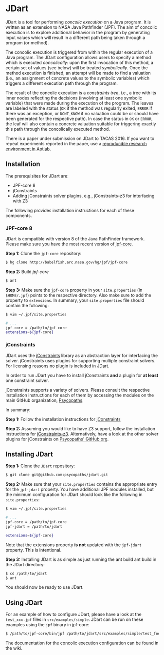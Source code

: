 # JDart #
JDart is a tool for performing *concolic execution* on a Java program. It is written as an extension to NASA Java Pathfinder (JPF).  The aim
of concolic execution is to explore additional behavior in the program by generating
input values which will result in a different path being taken through a program
(or method).

The concolic execution is triggered from within the regular execution of a Java
program. The JDart configuration allows users to specify a method which is executed
*concolically*: upon the first invocation of this method, a certain set of 
values (see below) will be treated *symbolically*. Once the method execution is finished,
an attempt will be made to find a valuation (i.e., an assignment of concrete values to
the symbolic variables) which triggers a different execution path through the program.

The result of the concolic execution is a *constraints tree*, i.e., a tree with its inner
nodes reflecting the decisions (involving at least one symbolic variable) that were made
during the execution of the program. The leaves are labeled with the status (`OK` if the
method was regularly exited, `ERROR` if there was an exception, or `DONT_KNOW` if no
valuation could be or should have been generated for the respective path). In case
the status in `OK` or `ERROR`, the leaf will also contain a concrete valuation suitable
for triggering exactly this path through the concolically executed method.

There is a paper under submission on JDart to TACAS 2016. If you want to
repeat experiments reported in the paper, use a
[reproducible research environment in Aptlab][4].

## Installation ##
The prerequisites for JDart are:
* JPF-core 8
* jConstraints
* Adding jConstraints solver plugins, e.g., jConstraints-z3 for interfacing with Z3

The following provides installation instructions for each of these components.

### JPF-core 8 ##
JDart is compatible with version 8 of the Java PathFinder framework. Please make sure
you have the most recent version of [jpf-core][0].

**Step 1:** Clone the `jpf-core` repository:
```bash
$ hg clone http://babelfish.arc.nasa.gov/hg/jpf/jpf-core
```

**Step 2:** Build *jpf-core*
```bash
$ ant
```

**Step 3:** Make sure the `jpf-core` property in your `site.properties` (in `$HOME/.jpf`) points to the
   respective directory. Also make sure to add the property to `extensions`. In summary, your `site.properties` file should contain the following:
```bash
$ vim ~/.jpf/site.properties

# ...
jpf-core = /path/to/jpf-core
extensions=${jpf-core}
```

### jConstraints ###
JDart uses the [jConstraints][1] library as an abstraction layer for interfacing
the solver. jConstraints uses plugins for supporting multiple constraint solvers.
For licensing reasons no plugin is included in JDart. 

In order to run JDart you have to install jConstraints **and** a plugin for **at least** one constraint solver.

jConstraints supports a variety of solvers. Please consult the respective installation instructions for each of them by accessing the modules on the main GitHub organization, [Psycopaths][3].

In summary:

**Step 1:** Follow the installation instructions for [jConstraints][1]

**Step 2:** Assuming you would like to have Z3 support, follow the installation instructions for [jConstraints-z3][5]. Alternatively, have a look at the other solver plugins for jConstraints on [Psycopaths' GitHub org][3].


## Installing JDart ##
**Step 1:** Clone the `JDart` repository:
```bash
$ git clone git@github.com:psycopaths/jdart.git
```

**Step 2:** Make sure that your `site.properties` contains the appropriate entry for the `jpf-jdart`
property. You have additional JPF modules installed, but the minimum configuration for JDart should look like the following in `site.properties`: 
```bash
$ vim ~/.jpf/site.properties

# ...
jpf-core = /path/to/jpf-core
jpf-jdart = /path/to/jdart

extensions=${jpf-core}
```

Note that the extensions property **is not** updated with the `jpf-jdart` property. This is intentional.

**Step 3:** Installing JDart is as simple as just running the ant build ant build in the JDart directory:
```bash
$ cd /path/to/jdart 
$ ant
```

You should now be ready to use JDart.

## Using JDart ##
For an example of how to configure JDart, please have a look at the `test_xxx.jpf` files
in `src/examples/simple`. JDart can be run on these examples using the `jpf` binary in jpf-core:
```bash
$ /path/to/jpf-core/bin/jpf /path/to/jdart/src/examples/simple/test_foo.jpf
```

The documentation for the concolic execution configuration can be found in the wiki.


[0]: http://babelfish.arc.nasa.gov/trac/jpf/wiki/projects/jpf-core
[1]: https://github.com/psycopaths/jConstraints
[3]: https://github.com/psycopaths
[4]: https://www.aptlab.net/p/CAVA/jdart-tacas-2016-v4
[5]: https://github.com/psycopaths/jConstraints-z3
